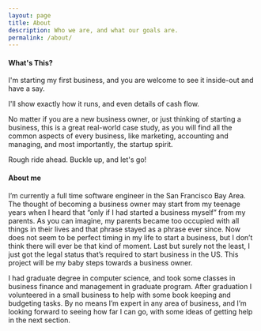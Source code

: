 ```yaml
---
layout: page
title: About
description: Who we are, and what our goals are.
permalink: /about/
---
```

#### What's This?

I'm starting my first business, and you are welcome to see it inside-out and have a say.

I'll show exactly how it runs, and even details of cash flow.

No matter if you are a new business owner, or just thinking of starting a business, this is a great real-world case study, as you will find all the common aspects of every business, like marketing, accounting and managing, and most importantly, the startup spirit.

Rough ride ahead. Buckle up, and let's go!

#### About me

I’m currently a full time software engineer in the San Francisco Bay Area. The thought of becoming a business owner may start from my teenage years when I heard that “only if I had started a business myself” from my parents. As you can imagine, my parents became too occupied with all things in their lives and that phrase stayed as a phrase ever since. Now does not seem to be perfect timing in my life to start a business, but I don’t think there will ever be that kind of moment. Last but surely not the least, I just got the legal status that’s required to start business in the US. This project will be my baby steps towards a business owner.

I had graduate degree in computer science, and took some classes in business finance and management in graduate program. After graduation I volunteered in a small business to help with some book keeping and budgeting tasks. By no means I’m expert in any area of business, and I’m looking forward to seeing how far I can go, with some ideas of getting help in the next section.
